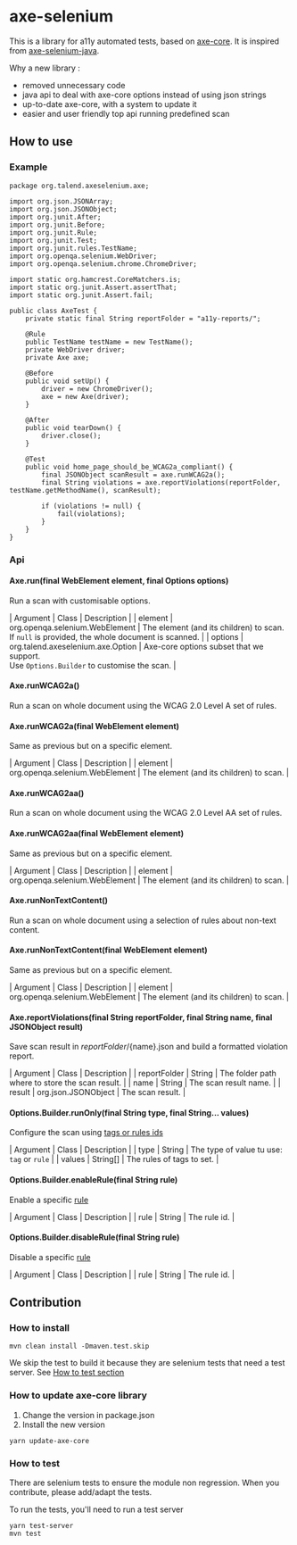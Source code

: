 # axe-selenium

This is a library for a11y automated tests, based on [axe-core](https://github.com/dequelabs/axe-core).
It is inspired from [axe-selenium-java](https://github.com/dequelabs/axe-selenium-java).

Why a new library :
* removed unnecessary code
* java api to deal with axe-core options instead of using json strings
* up-to-date axe-core, with a system to update it
* easier and user friendly top api running predefined scan

## How to use

### Example

```
package org.talend.axeselenium.axe;

import org.json.JSONArray;
import org.json.JSONObject;
import org.junit.After;
import org.junit.Before;
import org.junit.Rule;
import org.junit.Test;
import org.junit.rules.TestName;
import org.openqa.selenium.WebDriver;
import org.openqa.selenium.chrome.ChromeDriver;

import static org.hamcrest.CoreMatchers.is;
import static org.junit.Assert.assertThat;
import static org.junit.Assert.fail;

public class AxeTest {
    private static final String reportFolder = "a11y-reports/";

    @Rule
    public TestName testName = new TestName();
    private WebDriver driver;
    private Axe axe;

    @Before
    public void setUp() {
        driver = new ChromeDriver();
        axe = new Axe(driver);
    }

    @After
    public void tearDown() {
        driver.close();
    }

    @Test
    public void home_page_should_be_WCAG2a_compliant() {
        final JSONObject scanResult = axe.runWCAG2a();
        final String violations = axe.reportViolations(reportFolder, testName.getMethodName(), scanResult);

        if (violations != null) {
            fail(violations);
        }
    }
}
```

### Api

#### Axe.run(final WebElement element, final Options options)

Run a scan with customisable options.

| Argument | Class | Description |
| element | org.openqa.selenium.WebElement | The element (and its children) to scan.<br/>If `null` is provided, the whole document is scanned. |
| options | org.talend.axeselenium.axe.Option | Axe-core options subset that we support.<br/>Use `Options.Builder` to customise the scan. |

#### Axe.runWCAG2a()

Run a scan on whole document using the WCAG 2.0 Level A set of rules.

#### Axe.runWCAG2a(final WebElement element)

Same as previous but on a specific element.

| Argument | Class | Description |
| element | org.openqa.selenium.WebElement | The element (and its children) to scan. |

#### Axe.runWCAG2aa()

Run a scan on whole document using the WCAG 2.0 Level AA set of rules.

#### Axe.runWCAG2aa(final WebElement element)

Same as previous but on a specific element.

| Argument | Class | Description |
| element | org.openqa.selenium.WebElement | The element (and its children) to scan. |

#### Axe.runNonTextContent()

Run a scan on whole document using a selection of rules about non-text content.

#### Axe.runNonTextContent(final WebElement element)

Same as previous but on a specific element.

| Argument | Class | Description |
| element | org.openqa.selenium.WebElement | The element (and its children) to scan. |

#### Axe.reportViolations(final String reportFolder, final String name, final JSONObject result)

Save scan result in ${reportFolder}/${name}.json and build a formatted violation report.

| Argument | Class | Description |
| reportFolder | String | The folder path where to store the scan result. |
| name | String | The scan result name. |
| result | org.json.JSONObject | The scan result. |

#### Options.Builder.runOnly(final String type, final String... values)

Configure the scan using [tags or rules ids](https://github.com/dequelabs/axe-core/blob/master/doc/API.md#options-parameter-examples)

| Argument | Class | Description |
| type | String | The type of value tu use: `tag` or `rule` |
| values | String[] | The rules of tags to set. |

#### Options.Builder.enableRule(final String rule)

Enable a specific [rule](https://github.com/dequelabs/axe-core/tree/master/lib/rules)

| Argument | Class | Description |
| rule | String | The rule id. |

#### Options.Builder.disableRule(final String rule)

Disable a specific [rule](https://github.com/dequelabs/axe-core/tree/master/lib/rules)

| Argument | Class | Description |
| rule | String | The rule id. |

## Contribution

### How to install

```
mvn clean install -Dmaven.test.skip
```

We skip the test to build it because they are selenium tests that need a test server.
See [How to test section](#how-to-test)

### How to update axe-core library

1. Change the version in package.json
2. Install the new version
```
yarn update-axe-core
```

### How to test

There are selenium tests to ensure the module non regression.
When you contribute, please add/adapt the tests.

To run the tests, you'll need to run a test server

```
yarn test-server
mvn test
```
